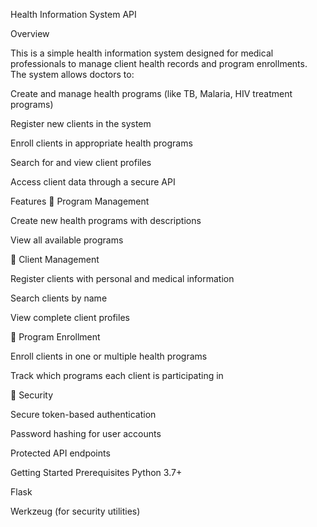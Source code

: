 
Health Information System API

Overview

This is a simple health information system designed for medical professionals to manage client health records and program enrollments. The system allows doctors to:

Create and manage health programs (like TB, Malaria, HIV treatment programs)

Register new clients in the system

Enroll clients in appropriate health programs

Search for and view client profiles

Access client data through a secure API

Features
🔹 Program Management

Create new health programs with descriptions

View all available programs

🔹 Client Management

Register clients with personal and medical information

Search clients by name

View complete client profiles

🔹 Program Enrollment

Enroll clients in one or multiple health programs

Track which programs each client is participating in

🔹 Security

Secure token-based authentication

Password hashing for user accounts

Protected API endpoints

Getting Started
Prerequisites
Python 3.7+

Flask

Werkzeug (for security utilities)
